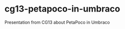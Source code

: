cg13-petapoco-in-umbraco
========================

Presentation from CG13 about PetaPoco in Umbraco
